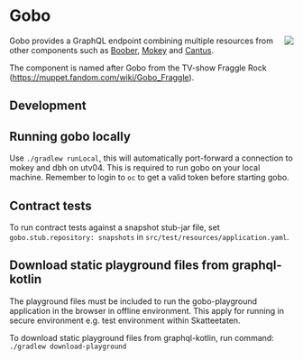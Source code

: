 # Gobo

<img align="right" src="https://vignette.wikia.nocookie.net/muppet/images/5/50/Gobo-fraggle.jpg/revision/latest/scale-to-width-down/280?cb=20101220032515">

Gobo provides a GraphQL endpoint combining multiple resources from other components such as [Boober](https://github.com/Skatteetaten/boober), [Mokey](https://github.com/Skatteetaten/mokey) and [Cantus](https://github.com/Skatteetaten/cantus).

The component is named after Gobo from the TV-show Fraggle Rock (https://muppet.fandom.com/wiki/Gobo_Fraggle).

## Development

## Running gobo locally
Use `./gradlew runLocal`, this will automatically port-forward a connection to mokey and dbh on utv04. This is required to run gobo on your local machine.
Remember to login to `oc` to get a valid token before starting gobo.


## Contract tests
To run contract tests against a snapshot stub-jar file, set `gobo.stub.repository: snapshots` in `src/test/resources/application.yaml`.

## Download static playground files from graphql-kotlin
The playground files must be included to run the gobo-playground application in the browser in offline environment. 
This apply for running in secure environment e.g. test environment within Skatteetaten.

To download static playground files from graphql-kotlin, run command: `./gradlew download-playground`
